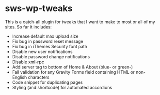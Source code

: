 # sws-wp-tweaks

This is a catch-all plugin for tweaks that I want to make to most or all of my sites. So far it includes:

* Increase default max upload size
* Fix bug in password reset message
* Fix bug in iThemes Security font path
* Disable new user notifications
* Disable password change notifications
* Disable xml-rpc
* Add server tag to bottom of Home & About (blue- or green-)
* Fail validation for any Gravity Forms field containing HTML or non-English characters
* Code snippet for duplicating pages
* Styling (and shortcode) for automated accordions